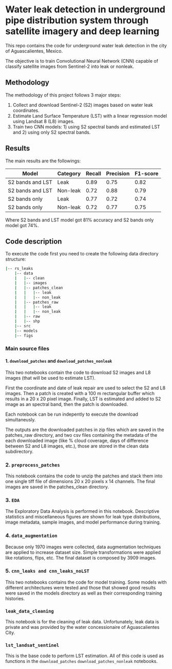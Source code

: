 # Water leak detection in underground pipe distribution system through satellite imagery and deep learning

This repo contains the code for underground water leak detection in the city of Aguascalientes, Mexico.

The objective is to train Convolutional Neural Network (CNN) capable of classify satellite images from Sentinel-2 into leak or nonleak.  

## Methodology

The methodology of this project follows 3 major steps:

1. Collect and download Sentinel-2 (S2) images based on water leak coordinates.
2. Estimate Land Surface Temperature (LST) with a linear regression model using Landsat 8 (L8) images.
3. Train two CNN models: 1) using S2 spectral bands and estimated LST and 2) using only S2 spectral bands.

## Results

The main results are the followings:

| Model | Category | Recall | Precision | F1-score | 
| ----- | ----- | ----- | ----- | ----- |
| S2 bands and LST | Leak | 0.89 | 0.75 | 0.82 | 
| S2 bands and LST | Non-leak | 0.72 | 0.88 | 0.79 | 
| S2 bands only | Leak | 0.77 | 0.72 | 0.74 | 
| S2 bands only | Non-leak | 0.72 | 0.77 | 0.75 | 

Where S2 bands and LST model got 81% accuracy and S2 bands only model got 74%.

## Code description

To execute the code first you need to create the following data directory structure:

```bash
|-- rs_leaks
    |-- data
    |   |-- clean
    |   |-- images
    |   |-- patches_clean
    |   |   |-- leak
    |   |   |-- non_leak
    |   |-- patches_raw
    |   |   |-- leak
    |   |   |-- non_leak
    |   |-- raw
    |   |-- shp
    |-- src
    |-- models
    |-- figs
```

### Main source files

#### 1. `download_patches` and `download_patches_nonleak`

This two notebooks contain the code to download S2 images and L8 images (that will be used to estimate LST). 

First the coordinate and date of leak repair are used to select the S2 and L8 images. Then a patch is created with a 100 m rectangular buffer which results in a 20 x 20 pixel image. Finally, LST is estimated and added to S2 image as an spectral band, then the patch is downloaded. 

Each notebook can be run indepently to execute the download simultaneusly.

The outputs are the downloaded patches in zip files which are saved in the patches_raw directory, and two csv files containing the metadata of the each downloaded image (like % cloud coverage, days of difference between S2 and L8 images, etc.), those are stored in the clean data subdirectory.

### 2. `preprocess_patches`

This notebook contains the code to unzip the patches and stack them into one single tiff file of dimensions 20 x 20 pixels x 14 channels. The final images are saved in the patches_clean directory.

### 3. `EDA`

The Exploratory Data Analysis is performed in this notebook. Descriptive statistics and miscellaneous figures are shown for leak type distributions, image metadata, sample images, and model performance during training.

### 4. `data_augmentation`

Because only 1970 images were collected, data augmentation techniques are applied to increase dataset size. Simple transformations were applied like rotations, flips, etc. The final dataset is composed by 3909 images.

### 5. `cnn_leaks and cnn_leaks_noLST`

This two notebooks contains the code for model training. Some models with different architectures were tested and those that showed good results were saved in the models directory as well as their corresponding training histories. 

### `leak_data_cleaning`

This notebook is for the cleaning of leak data. Unfortunately, leak data is private and was provided by the water concessionaire of Aguascalientes City.

### `lst_landsat_sentinel`

This is the base code to perform LST estimation. All of this code is used as functions in the `download_patches` `download_patches_nonleak` notebooks.
